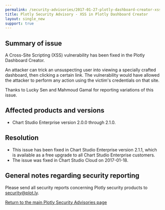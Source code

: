 ```yaml
---
permalink: /security-advisories/2017-01-27-plotly-dashboard-creator-xss-advisory
title: Plotly Security Advisory - XSS in Plotly Dashboard Creator
layout: single_new
support: true
---
```


## Summary of issue

A Cross-Site Scripting (XSS) vulnerability has been fixed in the Plotly Dashboard Creator.

An attacker can trick an unsuspecting user into viewing a specially crafted dashboard, then clicking a certain link.  The vulnerability would have allowed the attacker to perform any action using the victim's
credentials on that site.

Thanks to Lucky Sen and Mahmoud Gamal for reporting variations of this issue.

## Affected products and versions

* Chart Studio Enterprise version 2.0.0 through 2.1.0.

## Resolution

* This issue has been fixed in Chart Studio Enterprise version 2.1.1, which is available as a free upgrade to all Chart Studio Enterprise customers.
* The issue was fixed in Chart Studio Cloud on 2017-01-18.

## General notes regarding security reporting

Please send all security reports concerning Plotly security products to [security@plot.ly](mailto:security@plot.ly).

[Return to the main Plotly Security Advisories page](http://help.plot.ly/security-advisories/)
